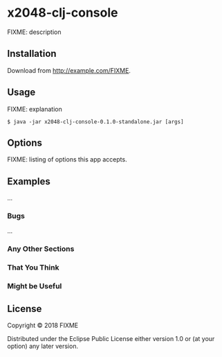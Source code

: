 # x2048-clj-console

FIXME: description

## Installation

Download from http://example.com/FIXME.

## Usage

FIXME: explanation

    $ java -jar x2048-clj-console-0.1.0-standalone.jar [args]

## Options

FIXME: listing of options this app accepts.

## Examples

...

### Bugs

...

### Any Other Sections
### That You Think
### Might be Useful

## License

Copyright © 2018 FIXME

Distributed under the Eclipse Public License either version 1.0 or (at
your option) any later version.
